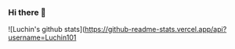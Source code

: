 ### Hi there 👋

![Luchin's github stats](https://github-readme-stats.vercel.app/api?username=Luchin101
